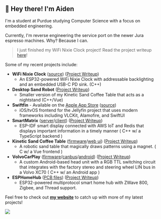 ## 👋 Hey there! I'm Aiden

I'm a student at Purdue studying Computer Science with a focus on embedded engineering.

Currently, I'm reverse engineering the service port on the newer Jura espresso machines. Why? Because I can.

> I just finished my WiFi Nixie Clock project! Read the project writeup [here](https://vigue.me/posts/nixie-clock)!

Some of my recent projects include:

- **WiFi Nixie Clock** ([source](https://github.com/acvigue/TesKey)) ([Project Writeup](https://vigue.me/posts/nixie-clock))
  - An ESP32-powered WiFi Nixie Clock with addressable backlighting and an embedded USB-C PD sink. (C++)
- **Desktop Sand Robot** ([Project Writeup](https://vigue.me/posts/tabletop-kinetic-sand-robot-part-1-cad))
  - Smaller version of my Kinetic Sand Coffee Table that acts as a nightstand (C++/Vue)
- **Swiftfin** - Available on the [Apple App Store](https://apps.apple.com/ca/app/swiftfin/id1604098728) ([source](https://github.com/jellyfin/swiftfin))
  - iOS/tvOS frontend for the Jellyfin project that uses modern frameworks including VLCKit, Alamofire, and SwiftUI
- **SmartMatrix** ([server](https://github.com/acvigue/SmartMatrixServer)/[client](https://github.com/acvigue/SmartMatrix-IDF)) ([Project Writeup](https://vigue.me/posts/esp32-internet-connected-smart-matrix))
  - ESP-IDF smart display connected with AWS IoT and Redis that displays important information in a timely manner ( C++ w/ a TypeScript backend ) 
- **Kinetic Sand Coffee Table** ([firmware](https://github.com/acvigue/TranquilFirmware)/[web ui](https://github.com/acvigue/TranquilVue)) ([Project Writeup](https://vigue.me/posts/kinetic-sand-coffee-table))
  - A robotic sand table that magically draws patterns using a magnet. ( C w/ a Vue frontend )
- **VolvoCarPlay** ([firmware](https://github.com/acvigue/VolvoCarPlay-SAMD)/[canbus](https://github.com/acvigue/VolvoCarPlay-CANBus)/[android](https://github.com/acvigue/VolvoCarPlay-APK)) ([Project Writeup](https://vigue.me/posts/adding-apple-carplay-to-a-2013-volvo-xc70))
  - A custom Android-based head unit with a RGB TTL switching circuit that integrates with the factory stereo and steering wheel LIN bus in a Volvo XC70 ( C++ w/ an Android app ) 
- **ESPHomeHub** ([PCB files](https://github.com/acvigue/ESPHomeHub)) ([Project Writeup](http://vigue.me/posts/esphome-multiprotocol-smart-home-hub))
  - ESP32-powered multiprotocol smart home hub with ZWave 800, Zigbee, and Thread support. 

Feel free to check out **[my website](https://vigue.me)** to catch up with more of my latest projects!

[![](https://visitcount.itsvg.in/api?id=acvigue&icon=5&color=12)](https://visitcount.itsvg.in)
